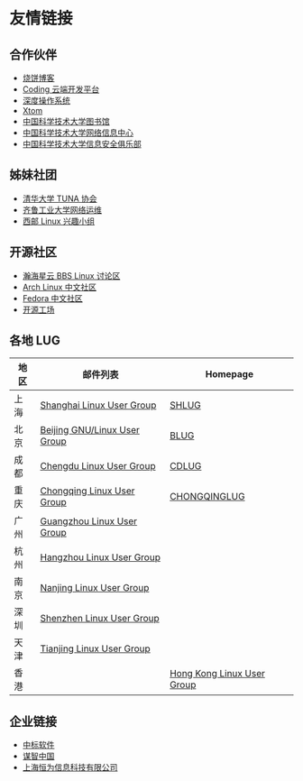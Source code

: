 ---
---

# 友情链接

## 合作伙伴

- [烧饼博客](https://sb.sb/)
- [Coding 云端开发平台](https://coding.net/)
- [深度操作系统](http://www.deepin.org/)
- [Xtom](https://xtom.com/)
- [中国科学技术大学图书馆](http://lib.ustc.edu.cn/)
- [中国科学技术大学网络信息中心](http://ustcnet.ustc.edu.cn/)
- [中国科学技术大学信息安全俱乐部](http://sec.ustc.edu.cn/)

## 姊妹社团

- [清华大学 TUNA 协会](https://tuna.moe/)
- [齐鲁工业大学网络运维](https://wlyw.qlu.edu.cn/)
- [西邮 Linux 兴趣小组](https://xiyoulinux.com/)

## 开源社区

- [瀚海星云 BBS Linux 讨论区](http://bbs.ustc.edu.cn/cgi/bbsdoc?board=Linux)
- [Arch Linux 中文社区](http://bbs.archlinuxcn.org/)
- [Fedora 中文社区](https://fzug.github.io/)
- [开源工场](https://openingsource.org/)

## 各地 LUG

| 地区 | 邮件列表                                                                           | Homepage                                               |
| ---- | ---------------------------------------------------------------------------------- | ------------------------------------------------------ |
| 上海 | [Shanghai Linux User Group](https://groups.google.com/group/shlug)                 | [SHLUG](http://www.shlug.org/)                         |
| 北京 | [Beijing GNU/Linux User Group](https://beijinglug.club/mailing-lists/)             | [BLUG](https://beijinglug.club/)                       |
| 成都 | [Chengdu Linux User Group](https://groups.google.com/group/cdlug_community)        | [CDLUG](https://cdlug.org/)                            |
| 重庆 | [Chongqing Linux User Group](https://groups.google.com/forum/#!forum/chongqinglug) | [CHONGQINGLUG](http://www.chongqinglug.org/)           |
| 广州 | [Guangzhou Linux User Group](https://groups.google.com/group/gzlug)                |                                                        |
| 杭州 | [Hangzhou Linux User Group](https://groups.google.com/group/hzlug)                 |                                                        |
| 南京 | [Nanjing Linux User Group](https://groups.google.com/group/njlug)                  |                                                        |
| 深圳 | [Shenzhen Linux User Group](https://groups.google.com/group/szlug)                 |                                                        |
| 天津 | [Tianjing Linux User Group](https://groups.google.com/group/tjlug)                 |                                                        |
| 香港 |                                                                                    | [Hong Kong Linux User Group](http://www.linux.org.hk/) |

## 企业链接

- [中标软件](http://www.cs2c.com.cn/)
- [谋智中国](http://mozilla.com.cn/)
- [上海恒为信息科技有限公司](http://www.embedway.com/)
